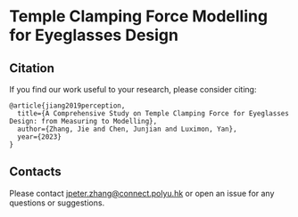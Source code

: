 # Temple Clamping Force Modelling for Eyeglasses Design



## Citation
If you find our work useful to your research, please consider citing:
```
@article{jiang2019perception,
  title={A Comprehensive Study on Temple Clamping Force for Eyeglasses Design: from Measuring to Modelling},
  author={Zhang, Jie and Chen, Junjian and Luximon, Yan},
  year={2023}
}
```
## Contacts
Please contact  jpeter.zhang@connect.polyu.hk  or open an issue for any questions or suggestions.
